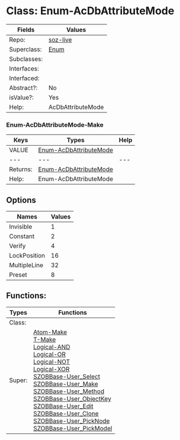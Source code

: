 
# Class:	Enum-AcDbAttributeMode

| Fields | Values |
| --------- | --------- |
| Repo: | [soz-live](/repos/soz-live.html) |
| Superclass: | [Enum](Enum.html) |
| Subclasses: |  |
| Interfaces: |  |
| Interfaced: |  |
| Abstract?: | No |
| isValue?: | Yes |
| Help: | AcDbAttributeMode |

### Enum-AcDbAttributeMode-Make

| Keys | Types | Help |
| --------- | --------- | --------- |
| VALUE | [Enum-AcDbAttributeMode](Enum-AcDbAttributeMode.html) |  |
| --- | --- | --- |
| Returns: | [Enum-AcDbAttributeMode](Enum-AcDbAttributeMode.html) |
| Help: | Enum-AcDbAttributeMode |


## Options

| Names | Values |
| --------- | --------- |
| Invisible | 1 |
| Constant | 2 |
| Verify | 4 |
| LockPosition | 16 |
| MultipleLine | 32 |
| Preset | 8 |

## Functions:

| Types | Functions |
| --------- | --------- |
| Class: |  |
| Super: | [Atom-Make](Atom.html) <br> [T-Make](T.html) <br> [Logical-AND](Logical.html) <br> [Logical-OR](Logical.html) <br> [Logical-NOT](Logical.html) <br> [Logical-XOR](Logical.html) <br> [SZOBBase-User_Select](SZOBBase.html) <br> [SZOBBase-User_Make](SZOBBase.html) <br> [SZOBBase-User_Method](SZOBBase.html) <br> [SZOBBase-User_ObjectKey](SZOBBase.html) <br> [SZOBBase-User_Edit](SZOBBase.html) <br> [SZOBBase-User_Clone](SZOBBase.html) <br> [SZOBBase-User_PickNode](SZOBBase.html) <br> [SZOBBase-User_PickModel](SZOBBase.html) |


